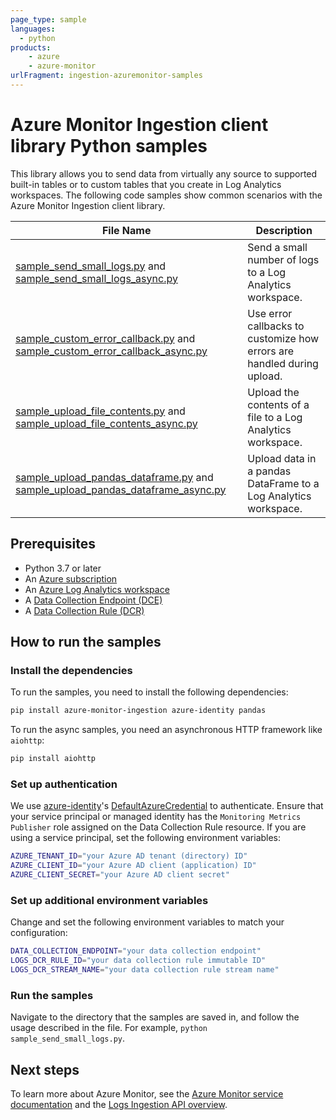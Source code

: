 ```yaml
---
page_type: sample
languages:
  - python
products:
    - azure
    - azure-monitor
urlFragment: ingestion-azuremonitor-samples
---
```


# Azure Monitor Ingestion client library Python samples

This library allows you to send data from virtually any source to supported built-in tables or to custom tables that you create in Log Analytics workspaces. The following code samples show common scenarios with the Azure Monitor Ingestion client library.

|**File Name**|**Description**|
|-------------|---------------|
|[sample_send_small_logs.py][sample_send_small_logs] and [sample_send_small_logs_async.py][sample_send_small_logs_async]|Send a small number of logs to a Log Analytics workspace.|
|[sample_custom_error_callback.py][sample_custom_error_callback] and [sample_custom_error_callback_async.py][sample_custom_error_callback_async]|Use error callbacks to customize how errors are handled during upload. |
|[sample_upload_file_contents.py][sample_upload_file_contents] and [sample_upload_file_contents_async.py][sample_upload_file_contents_async]|Upload the contents of a file to a Log Analytics workspace.|
|[sample_upload_pandas_dataframe.py][sample_upload_pandas_dataframe] and [sample_upload_pandas_dataframe_async.py][sample_upload_pandas_dataframe_async]|Upload data in a pandas DataFrame to a Log Analytics workspace.|

## Prerequisites

- Python 3.7 or later
- An [Azure subscription][azure_subscription]
- An [Azure Log Analytics workspace][azure_monitor_create_using_portal]
- A [Data Collection Endpoint (DCE)][data_collection_endpoint]
- A [Data Collection Rule (DCR)][data_collection_rule]

## How to run the samples

### Install the dependencies

To run the samples, you need to install the following dependencies:
```bash
pip install azure-monitor-ingestion azure-identity pandas
```

To run the async samples, you need an asynchronous HTTP framework like `aiohttp`:

```bash
pip install aiohttp
```

### Set up authentication

We use [azure-identity][azure_identity]'s [DefaultAzureCredential][azure_identity_default_azure_credential] to authenticate. Ensure that your service principal or managed identity has the `Monitoring Metrics Publisher` role assigned on the Data Collection Rule resource. If you are using a service principal, set the following environment variables:

```bash
AZURE_TENANT_ID="your Azure AD tenant (directory) ID"
AZURE_CLIENT_ID="your Azure AD client (application) ID"
AZURE_CLIENT_SECRET="your Azure AD client secret"
```

### Set up additional environment variables

Change and set the following environment variables to match your configuration:

```bash
DATA_COLLECTION_ENDPOINT="your data collection endpoint"
LOGS_DCR_RULE_ID="your data collection rule immutable ID"
LOGS_DCR_STREAM_NAME="your data collection rule stream name"
```

### Run the samples

Navigate to the directory that the samples are saved in, and follow the usage described in the file. For example, `python sample_send_small_logs.py`.

## Next steps

To learn more about Azure Monitor, see the [Azure Monitor service documentation][azure_monitor_docs] and the [Logs Ingestion API overview][azure_monitor_logs_ingestion_overview].


<!-- Sample links -->
[sample_send_small_logs]: https://github.com/Azure/azure-sdk-for-python/blob/main/sdk/monitor/azure-monitor-ingestion/samples/sample_send_small_logs.py
[sample_send_small_logs_async]: https://github.com/Azure/azure-sdk-for-python/blob/main/sdk/monitor/azure-monitor-ingestion/samples/async_samples/sample_send_small_logs_async.py
[sample_custom_error_callback]: https://github.com/Azure/azure-sdk-for-python/blob/main/sdk/monitor/azure-monitor-ingestion/samples/sample_custom_error_callback.py
[sample_custom_error_callback_async]: https://github.com/Azure/azure-sdk-for-python/blob/main/sdk/monitor/azure-monitor-ingestion/samples/async_samples/sample_custom_error_callback_async.py
[sample_upload_file_contents]: https://github.com/Azure/azure-sdk-for-python/blob/main/sdk/monitor/azure-monitor-ingestion/samples/sample_upload_file_contents.py
[sample_upload_file_contents_async]: https://github.com/Azure/azure-sdk-for-python/blob/main/sdk/monitor/azure-monitor-ingestion/samples/async_samples/sample_upload_file_contents_async.py
[sample_upload_pandas_dataframe]: https://github.com/Azure/azure-sdk-for-python/blob/main/sdk/monitor/azure-monitor-ingestion/samples/sample_upload_pandas_dataframe.py
[sample_upload_pandas_dataframe_async]: https://github.com/Azure/azure-sdk-for-python/blob/main/sdk/monitor/azure-monitor-ingestion/samples/async_samples/sample_upload_pandas_dataframe_async.py

<!-- External links -->
[azure_identity]: https://pypi.org/project/azure-identity/
[azure_identity_default_azure_credential]: https://github.com/Azure/azure-sdk-for-python/tree/main/sdk/identity/azure-identity#defaultazurecredential
[azure_monitor_create_using_portal]: https://docs.microsoft.com/azure/azure-monitor/logs/quick-create-workspace
[azure_monitor_docs]: https://docs.microsoft.com/azure/azure-monitor/
[azure_monitor_logs_ingestion_overview]: https://learn.microsoft.com/azure/azure-monitor/logs/logs-ingestion-api-overview
[azure_subscription]: https://azure.microsoft.com/free/
[data_collection_endpoint]: https://learn.microsoft.com/azure/azure-monitor/essentials/data-collection-endpoint-overview
[data_collection_rule]: https://learn.microsoft.com/azure/azure-monitor/essentials/data-collection-rule-overview
